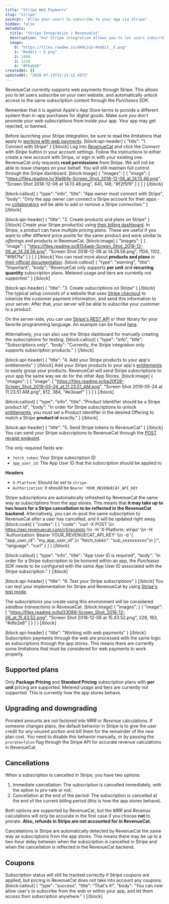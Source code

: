 ```yaml
---
title: "Stripe Web Payments"
slug: "stripe"
excerpt: "Allow your users to subscribe to your app via Stripe"
hidden: false
metadata: 
  title: "Stripe Integration | RevenueCat"
  description: "Our Stripe integration allows you to let users subscribe on your website, and automatically unlock access to the same subscription content through the Purchases SDK."
  image: 
    0: "https://files.readme.io/d49c2cb-Reddit__E.png"
    1: "Reddit – E.png"
    2: 2400
    3: 1260
    4: "#fbabb0"
createdAt: {}
updatedAt: "2020-07-13T22:23:12.487Z"
---
```

RevenueCat currently supports web payments through Stripe. This allows you to let users subscribe on your own website, and automatically unlock access to the same subscription content through the *Purchases SDK*.

Remember that it is against Apple's App Store terms to provide a different system than in-app purchases for digital goods. Make sure you don't promote your web subscriptions from inside your app. Your app may get rejected, or banned.

Before launching your Stripe integration, be sure to read the limitations that apply to [working with web payments](doc:stripe#section-working-with-web-payments).
[block:api-header]
{
  "title": "1. Connect with Stripe"
}
[/block]
Log into [RevenueCat](https://app.revenuecat.com/settings/account) and click the _Connect with Stripe_ button in your account settings. Follow the instructions to either create a new account with Stripe, or sign in with your existing one. RevenueCat only requests **read permissions** from Stripe. We will not be able to issue charges on your behalf. You will still maintain full control through the Stripe dashboard.
[block:image]
{
  "images": [
    {
      "image": [
        "https://files.readme.io/3fa9bfe-Screen_Shot_2018-12-06_at_14.13.48.png",
        "Screen Shot 2018-12-06 at 14.13.48.png",
        641,
        148,
        "#f2f5f9"
      ]
    }
  ]
}
[/block]

[block:callout]
{
  "type": "info",
  "title": "App owner must connect with Stripe",
  "body": "Only the app owner can connect a Stripe account for their apps - no [collaborators](doc:collaborators) will be able to add or remove a Stripe connection."
}
[/block]

[block:api-header]
{
  "title": "2. Create products and plans on Stripe"
}
[/block]
Create your Stripe product(s) using [their billing dashboard](https://dashboard.stripe.com/subscriptions/products). In Stripe, a *product* can have multiple *pricing plans*. These are useful if you want to offer different price points for the same product and work similar to *offerings* and *products* in RevenueCat.
[block:image]
{
  "images": [
    {
      "image": [
        "https://files.readme.io/8154aeb-Screen_Shot_2018-12-06_at_14.26.56.png",
        "Screen Shot 2018-12-06 at 14.26.56.png",
        1104,
        1102,
        "#f6f7fa"
      ]
    }
  ]
}
[/block]
You can read more about **products and plans** in [their official documentation](https://stripe.com/docs/billing/quickstart).
[block:callout]
{
  "type": "warning",
  "title": "Important",
  "body": "RevenueCat only supports **per unit** and **recurring quantity** subscription plans. Metered usage and tiers are currently not supported."
}
[/block]

[block:api-header]
{
  "title": "3. Create subscriptions on Stripe"
}
[/block]
The typical setup consists of a website that uses [Stripe checkout](https://stripe.com/payments/checkout) to tokenize the customer payment information, and send this information to your server. After that, your server will be able to subscribe your customer to a product.

On the server-side, you can use [Stripe's REST API](https://stripe.com/docs/api/subscriptions) or their library for your favorite programming language. An example can be found [here](https://stripe.com/docs/billing/quickstart#create-subscription).

Alternatively, you can also use the Stripe dashboard for manually creating the subscriptions for testing. 
[block:callout]
{
  "type": "info",
  "title": "Subscriptions only",
  "body": "Currently, the Stripe integration only supports subscription products."
}
[/block]

[block:api-header]
{
  "title": "4. Add your Stripe products to your app's entitlements"
}
[/block]
Add your Stripe products to your app's [entitlements](doc:entitlements) to easily group your products. RevenueCat will send Stripe subscriptions to your app the same way we do for the other App Stores. 
[block:image]
{
  "images": [
    {
      "image": [
        "https://files.readme.io/ba20f28-Screen_Shot_2019-05-24_at_11.23.51_AM.png",
        "Screen Shot 2019-05-24 at 11.23.51 AM.png",
        812,
        384,
        "#e3eaef"
      ]
    }
  ]
}
[/block]

[block:callout]
{
  "type": "info",
  "title": "Product Identifier should be a Stripe product Id",
  "body": "In order for Stripe subscriptions to unlock [entitlements](doc:entitlements), you must set a Product Identifier in the desired Offering to match a Stripe  **product id** exactly."
}
[/block]

[block:api-header]
{
  "title": "5. Send Stripe tokens to RevenueCat"
}
[/block]
You can send your Stripe subscriptions to RevenueCat through the [POST receipt endpoint](https://docs.revenuecat.com/reference#receipts). 

The only required fields are:
- `fetch_token`: Your Stripe subscription ID
- `app_user_id`: The App User ID that the subscription should be applied to

**Headers**
- `X-Platform`: Should be set to `stripe`.
- `Authorization`: It should be `Bearer YOUR_REVENUECAT_API_KEY`

Stripe subscriptions are automatically refreshed by RevenueCat the same way as subscriptions from the app stores. This means that **it may take up to two hours for a Stripe cancellation to be reflected in the RevenueCat backend**. Alternatively, you can re-post the same subscription to RevenueCat after a user has cancelled, and it will be updated right away.
[block:code]
{
  "codes": [
    {
      "code": "curl -X POST \\\n  https://api.revenuecat.com/v1/receipts \\\n  -H 'X-Platform: stripe' \\\n  -H 'Authorization: Bearer YOUR_REVENUECAT_API_KEY' \\\n  -d '{ \"app_user_id\": \"my_app_user_id\",\n  \"fetch_token\": \"sub_xxxxxxxxxx\"\n  }'",
      "language": "curl"
    }
  ]
}
[/block]

[block:callout]
{
  "type": "info",
  "title": "App User ID is required",
  "body": "In order for a Stripe subscription to be honored within an app, the *Purchases SDK* needs to be configured with the same App User ID associated with the Stripe subscription."
}
[/block]

[block:api-header]
{
  "title": "6. Test your Stripe subscriptions"
}
[/block]
You can test your implementation for Stripe and RevenueCat by using [Stripe's test mode](https://stripe.com/docs/testing).

The subscriptions you create using this environment will be considered _sandbox transactions_ in RevenueCat.
[block:image]
{
  "images": [
    {
      "image": [
        "https://files.readme.io/bd33089-Screen_Shot_2018-12-06_at_15.43.52.png",
        "Screen Shot 2018-12-06 at 15.43.52.png",
        228,
        163,
        "#dfe2e8"
      ]
    }
  ]
}
[/block]

[block:api-header]
{
  "title": "Working with web payments"
}
[/block]
Subscription payments through the web are processed with the same logic as subscriptions through the app stores. This means there are currently some limitations that must be considered for web payments to work properly.

## Supported plans
Only **Package Pricing** and **Standard Pricing** subscription plans with **per unit** pricing are supported. Metered usage and tiers are currently not supported. This is currently how the app stores behave. 

## Upgrading and downgrading
Prorated amounts are not factored into *MRR* or *Revenue* calculations. If someone changes plans, the default behavior in Stripe is to give the user credit for any unused portion and bill them for the remainder of the new plan cost. You need to disable this behavior manually, or by passing the `prorate=false` flag through the Stripe API for accurate revenue calculations in RevenueCat.

## Cancellations
When a subscription is cancelled in Stripe, you have two options:
1. Immediate cancellation: The subscription is cancelled immediately, with the option to pro-rate or not.
2. Cancellation at the end of the period: The subscription is cancelled at the end of the current billing period (this is how the app stores behave).

Both options are supported by RevenueCat, but the *MRR* and *Revenue* calculations will only be accurate in the first case if you choose **not** to prorate. **Also, refunds in Stripe are not accounted for in RevenueCat.**

Cancellations in Stripe are automatically detected by RevenueCat the same way as subscriptions from the app stores. This means there may be up to a two-hour delay between when the subscription is cancelled in Stripe and when the cancellation is reflected in the RevenueCat backend.

## Coupons
Subscription status will still be tracked correctly if Stripe coupons are applied, but pricing in RevenueCat does not take into account any coupons.
[block:callout]
{
  "type": "success",
  "title": "That's it!",
  "body": "You can now allow user's to subscribe from the web or within your app, and let them access their subscription anywhere."
}
[/block]